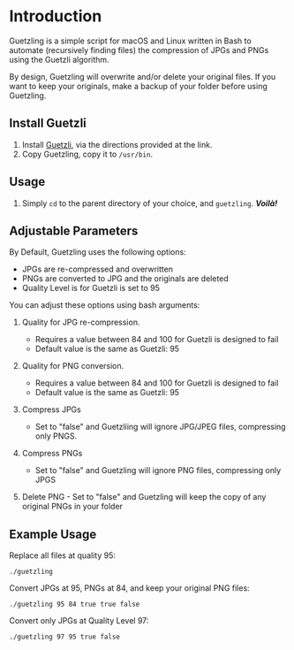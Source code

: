 # Introduction

Guetzling is a simple script for macOS and Linux written in Bash to automate (recursively finding files) the compression of JPGs and PNGs using the Guetzli algorithm.

By design, Guetzling will overwrite and/or delete your original files.  If you want to keep your originals, make a backup of your folder before using Guetzling.

## Install Guetzli
1. Install [Guetzli](https://github.com/google/guetzli), via the directions provided at the link.
2. Copy Guetzling, copy it to `/usr/bin`.

## Usage
1. Simply `cd` to the parent directory of your choice, and `guetzling`. ***Voilà!***

## Adjustable Parameters

By Default, Guetzling uses the following options:
 
- JPGs are re-compressed and overwritten
- PNGs are converted to JPG and the originals are deleted
- Quality Level is for Guetzli is set to 95

You can adjust these options using bash arguments:

1. Quality for JPG re-compression.
	- Requires a value between 84 and 100 for Guetzli is designed to fail
	- Default value is the same as Guetzli: 95
 
 2. Quality for PNG conversion.
	- Requires a value between 84 and 100 for Guetzli is designed to fail
	- Default value is the same as Guetzli: 95
	
3.  Compress JPGs
	- Set to "false" and Guetzliing will ignore JPG/JPEG files, compressing only PNGS.
	
4. Compress PNGs
	- Set to "false" and Guetzling will ignore PNG files, compressing only JPGS
 
 5.  Delete PNG
 	- Set to "false" and Guetzling will keep the copy of any original PNGs in your folder
 

## Example Usage
 
 Replace all files at quality 95:
 
 	./guetzling
 	
 Convert JPGs at 95, PNGs at 84, and keep your original PNG files:
 
 	./guetzling 95 84 true true false
 	
 Convert only JPGs at Quality Level 97:

	./guetzling 97 95 true false
  	 